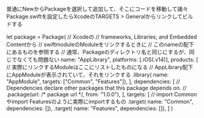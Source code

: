 普通にNewからPackageを選択して追加して、そこにコードを移動して諸々Package.swiftを設定したらXcodeのTARGETS > Generalからリンクしてビルドする


let package = Package(
    // Xcodeの
    // frameworks, Libraries, and Embedded Contentから
    // swiftmoduleのModuleをリンクするときに
    // このnameの配下にあるものを参照する
    // 通常、Packageのディレクトリ名と同じにするが、同じでなくても問題ない
    name: "AppLibrary",
    platforms: [.iOS(.v14)],
    products: [
        // 実際にリンクするModuleはここにリストしたものになる
        // AppLibrary配下にAppModuleが表示されていて、それをリンクする
        .library(
            name: "AppModule",
            targets: ["Common", "Features"]),
    ],
    dependencies: [
        // Dependencies declare other packages that this package depends on.
        // .package(url: /* package url */, from: "1.0.0"),
    ],
    targets: [
        // import Commonやimport Featuresのように実際にimportするもの
        .target(
            name: "Common",
            dependencies: []),
        .target(
            name: "Features",
            dependencies: []),
    ]
)


